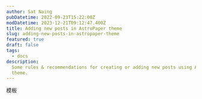 ```yaml
---
author: Sat Naing
pubDatetime: 2022-09-23T15:22:00Z
modDatetime: 2023-12-21T09:12:47.400Z
title: Adding new posts in AstroPaper theme
slug: adding-new-posts-in-astropaper-theme
featured: true
draft: false
tags:
  - docs
description:
  Some rules & recommendations for creating or adding new posts using AstroPaper
  theme.
---
```



模板